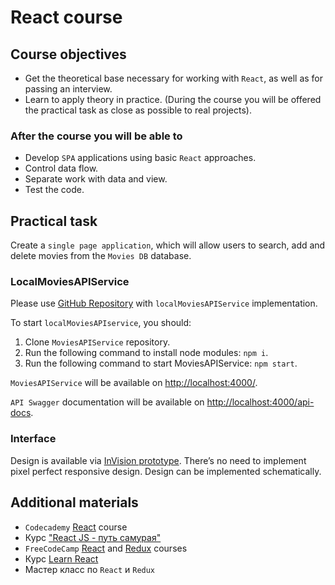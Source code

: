 # React course

## Course objectives
- Get the theoretical base necessary for working with `React`, as well as for passing an interview.
- Learn to apply theory in practice. (During the course you will be offered the practical task as close as possible to real projects).

### After the course you will be able to
- Develop `SPA` applications using basic `React` approaches.
- Control data flow.
- Separate work with data and view.
- Test the code.

## Practical task
Сreate a `single page application`, which will allow users to search, add and delete movies from the `Movies DB` database.

### LocalMoviesAPIService
Please use [GitHub Repository](https://github.com/VarvaraZadnepriak/MoviesAPI.ReactJS) with `localMoviesAPIService` implementation.

To start `localMoviesAPIservice`, you should:

1. Clone `MoviesAPIService` repository.
2. Run the following command to install node modules: `npm i`.
3. Run the following command to start MoviesAPIService: `npm start`.

`MoviesAPIService` will be available on [http://localhost:4000/](http://localhost:4000/).

`API Swagger` documentation will be available on [http://localhost:4000/api-docs](http://localhost:4000/api-docs).

### Interface

Design is available via [InVision prototype](https://projects.invisionapp.com/share/F9VXQ7IMZGY#/screens/406802250). There’s no need to implement pixel perfect responsive design. Design can be implemented schematically.

## Additional materials
- `Codecademy` [React](https://www.codecademy.com/learn/react-101) course
- Курс ["React JS - путь самурая"](https://www.youtube.com/playlist?list=PLcvhF2Wqh7DNVy1OCUpG3i5lyxyBWhGZ8)
- `FreeCodeCamp` [React](https://www.freecodecamp.org/learn/front-end-libraries/react/) and [Redux](https://www.freecodecamp.org/learn/front-end-libraries/redux/) courses
- Курс [Learn React](https://scrimba.com/learn/learnreact)
- Мастер класс по `React` и `Redux`
